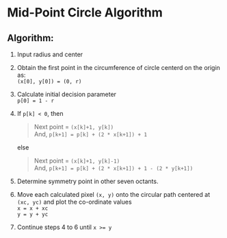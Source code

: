 # Mid-Point Circle Algorithm

##  Algorithm:
1. Input radius and center
2. Obtain the first point in the circumference of circle centerd on the origin as:  
`(x[0], y[0]) = (0, r)`
3. Calculate initial decision parameter  
`p[0] = 1 - r`
4. If `p[k] < 0`, then

	>Next point = `(x[k]+1, y[k])`  
	>And, `p[k+1] = p[k] + (2 * x[k+1]) + 1`  

   else  

	>Next point = `(x[k]+1, y[k]-1)`  
	>And, `p[k+1] = p[k] + (2 * x[k+1]) + 1 - (2 * y[k+1])`
	
5. Determine symmetry point in other seven octants.
6. Move each calculated pixel `(x, y)` onto the circular path centered at `(xc, yc)` and plot the co-ordinate values  
	`x = x + xc`  
	`y = y + yc`
7. Continue steps 4 to 6 until `x >= y`